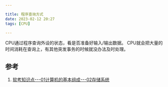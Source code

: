 ```yaml
---

title: 程序查询方式
date: 2023-02-12 20:27
tags: [CPU]

---
```


CPU通过程序查询外设的状态，看是否准备好输入/输出数据。
CPU就会把大量的时间消耗在查询上，有其他突发事务的时候就没办法及时处理。

## 参考
1. [软考知识点---01计算机的基本组成---02存储系统](https://betheme.net/dashuju/21916.html?action=onClick)